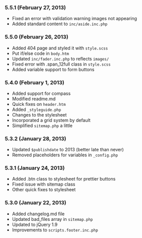 ### 5.5.1 (February 27, 2013)

* Fixed an error with validation warning images not appearing
* Added standard content to `inc/aside.inc.php`

### 5.5.0 (February 26, 2013)

* Added 404 page and styled it with `style.scss`
* Put if/else code in `body.htm`
* Updated `inc/fader.inc.php` to reflects `images/`
* Fixed error with .span_12full class in `style.scss`
* Added variable support to form buttons

### 5.4.0 (February 1, 2013)

* Added support for compass
* Modified readme.md
* Quick fixes on `header.htm`
* Added `_styleguide.php`
* Changes to the stylesheet
* Incorporated a grid system by default
* Simplified `sitemap.php` a little

### 5.3.2 (January 28, 2013)

* Updated `$publishdate` to 2013 (better late than never)
* Removed placeholders for variables in `_config.php` 

### 5.3.1 (January 24, 2013)

* Added .btn class to stylesheet for prettier buttons
* Fixed issue with sitemap class
* Other quick fixes to stylesheet

### 5.3.0 (January 22, 2013)

* Added changelog.md file
* Updated bad_files array in `sitemap.php`
* Updated to jQuery 1.9
* Improvements to `scripts.footer.inc.php`